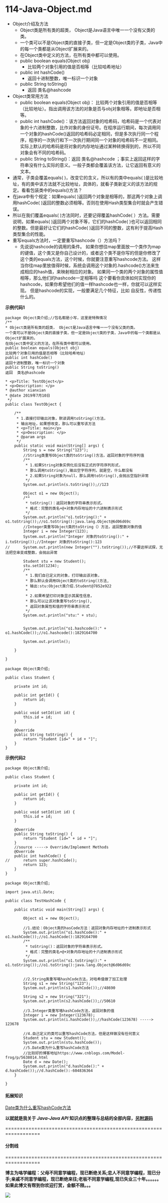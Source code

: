 # 114-Java-Object.md

+ Object介绍及方法
    + Object类是所有类的超类， Object是Java语言中唯一一个没有父类的类。
    + 一个类可以不是Object类的直接子类，但一定是Object类的子类，Java中的每一个类都是从Object扩展来的。
    + 在Object类中定义的方法，在所有类中都可以使用。
    + public boolean equals(Object obj) 
        + 比较两个对象引用的值是否相等（比较哈希地址）
    + public int hashCode()
        + 返回十进制整数，唯一标识一个对象
    + public String toString()
        + 返回  类名@hashcode
+ Object类常用方法        
    + public boolean equals(Object obj)： 比较两个对象引用的值是否相等（比较地址）。指出调用该方法的对象是否与obj对象相等。即地址是否相等。
    + public int hashCode()：该方法返回对象的哈希码，哈希码是一个代表对象的十六进制整数，比作对象的身份证号。在程序运行期间，每次调用同一个对象的hashCode()返回的哈希码必定相同，但是多次执行同一个程序，程序的一次执行和下一次执行期间同一个对象的哈希码不一定相同。实际上默认的哈希码是将对象的内存地址通过某种转换得到的，所以不同对象会有不同的哈希码。
    + public String toString()：返回  类名@hashcode ；事实上返回这样的字符串没有什么实际的意义。一般子类都会覆盖该方法，让它返回有意义的文本。
+ 通常，子类会覆盖equals( )，改变它的含义，所以有的类中equals( )是比较地址，有的类中该方法就不比较地址，具体的，就看子类新定义的该方法的规定。看看包装类中的equals()方法？
+ 在java中有个规定：如果equals( )返回两个对象是相等的，那这两个对象上调用hashCode( )返回的整数必须相等。否则在使用Hash类型集合时就会产生错误。
+ 所以在我们覆盖equals( )方法同时，还要记得覆盖hashCode( ）方法。需要说明，如果equals( )返回两个对象不等，它们的hashCode( )也可以返回相同的整数。但是最好让它们的hashCode( )返回不同的整数，这有利于提高Hash类型集合的性能。
+ 重写equals方法时，一定要重写hashcode（）方法吗？
    + 先说说hashcode的调用的条件。 如果你想往map里面放一个类作为map的键值，这个类又是你自己设计的，或者这个类不是你写的但是你修改了这个类的equals方法，这个时候，你就要注意重写hashcode方法。 这样 当你往map里放值得时候，系统会调用这个对象的.hashcode()方法来生成相应的hash值，来映射相应的对象。 如果同一个类的两个对象的属性值相等，那么他们的hashcode一定相等吗 这个要看你具体如何实现你的hashcode，如果你希望他们的值一样hashcode也一样，你就可以这样实现。 但是hashcode的实现，一般要满足几个特征，比如 自反性，传递性什么的。 

**示例代码1**

```
package Object类介绍;//包名都是小写，这里是特殊情况
/**
* Object类是所有类的超类， Object是Java语言中唯一一个没有父类的类。
一个类可以不是Object类的直接子类，但一定是Object类的子类，Java中的每一个类都是从Object扩展来的。
在Object类中定义的方法，在所有类中都可以使用。
public boolean equals(Object obj) 
比较两个对象引用的值是否相等（比较哈希地址）
public int hashCode()
返回十进制整数，唯一标识一个对象
public String toString()
返回  类名@hashcode

* <p>Title: TestObject</p>  
* <p>Description: </p>  
* @author xianxian 
* @date 2019年7月10日
 */
public class TestObject {

	/**
	 * 1.直接打印输出对象，默读调用toString()方法，
	 * 输出地址，如果想改变，那么可以重写该方法
	 * <p>Title: main</p>  
	 * <p>Description: </p>  
	 * @param args
	 */
	public static void main(String[] args) {
		String s = new String("123");
		//String类重写Object类的toString()方法，返回对象的字符序列值
		/**
		 * 1.如果String对象实例化后没有正式的字符序列形式，
		 * 那么调用toString(),输出空字符序列，就是空，什么都没有
		 * 2.如果String对象为null，那么调用toString(),会抛出空指针异常
		 */
		System.out.println(s.toString());//123
		
		Object o1 = new Object();
		/**
		 * toString()：返回对象的字符串表示形式。
		 * 格式：完整的类名+@+对象内存地址的十六进制表示形式
		 */
		System.out.println("o1.toString():" + o1.toString());//o1.toString():java.lang.Object@6d06d69c
		//Integer类重写Object类的toString（）方法，返回整数对象的值
		Integer i = new Integer(123);
		System.out.println("Integer 对象的toString():" + i.toString());//Integer 对象的toString():123
//		System.out.println(new Integer("").toString());//不要这样试探，无法把空串变成整数，会抛出异常
		
		Student stu = new Student();
		stu.setId(1234);
		/**
		 * 1.我们自已定义的对象，打印输出该对象，
		 * 那么默认会调用Object类的toString()方法,
		 * 输出:stu:Object类介绍.Student@7852e922
		 * 
		 * 2.如果希望打印对象显示其属性信息，
		 * 那么可以让该对象重写toString(),
		 * 返回对象属性和值的字符串表示形式
		 */
		System.out.println("stu:" + stu);
		
		
		System.out.println("o1.hashcode():" + o1.hashCode());//o1.hashcode():1829164700
		
		System.out.println();
		
	}

}
```
```
package Object类介绍;

public class Student {

	private int id;

	public int getId() {
		return id;
	}

	public void setId(int id) {
		this.id = id;
	}

	@Override
	public String toString() {
		return "Student [id=" + id + "]";
	}
}
```
**示例代码2**

```
package Object类介绍;

public class Student {

	private int id;

	public int getId() {
		return id;
	}

	public void setId(int id) {
		this.id = id;
	}

	@Override
	public String toString() {
		return "Student [id=" + id + "]";
	}
	//source -----> Override/Implement Methods
	@Override
	public int hashCode() {
//		return super.hashCode();
		return 123;
	}
}
```
```
package Object类介绍;

import java.util.Date;

public class TestHashCode {

	public static void main(String[] args) {

		Object o1 = new Object();
		
		//1.结论：Object类的hasCode方法：返回对象内存地址的十进制表示形式
		System.out.println("o1.hashCode():" + o1.hashCode());//o1.hashCode():1829164700
		/**
		 * toString()：返回对象的字符串表示形式。
		 * 格式：完整的类名+@+对象内存地址的十六进制表示形式
		 */
		System.out.println("o1.toString():" + o1.toString());//o1.toString():java.lang.Object@6d06d69c
		
		
		//2.String类重写咯hashCode方法，对哈希值做了加工处理
		String s1 = new String("123");
		System.out.println(s1.hashCode());//48690
		
		String s2 = new String("321");
		System.out.println(s2.hashCode());//50610
		
		//3.Integer类重写咯hashCode方法，返回对象的值
		Integer i = new Integer(123678);
		System.out.println(i.hashCode());//hashCode(123678) -----> 123678
		
		//4.自己定义的类可以重写hashCode方法，但是这样做没有任何意义
		Student stu = new Student();
		System.out.println(stu.hashCode());
		//5.Date类为什么重写hashCode方法
		//比较好的博客地址https://www.cnblogs.com/Model-frog/p/5638014.html
		Date d = new Date();
		System.out.println("d.hashCode():" + d.hashCode());//d.hashCode():-604836364
	}

}
```

#### 拓展知识

[Date类为什么重写hashCode方法](https://www.cnblogs.com/Model-frog/p/5638014.html)


**以就就是我关于 *Java-Java API*  知识点的整理与总结的全部内容，[另附源码](https://github.com/javaobjects/demo515)**

==================================================================
#### 分割线
==================================================================

**博主为咯学编程：父母不同意学编程，现已断绝关系;恋人不同意学编程，现已分手;亲戚不同意学编程，现已断绝来往;老板不同意学编程,现已失业三十年。。。。。。如果此博文有帮到你欢迎打赏，金额不限。。。**

![](https://upload-images.jianshu.io/upload_images/5227364-e76764b127f255ed.png?imageMogr2/auto-orient/strip%7CimageView2/2/w/1240)